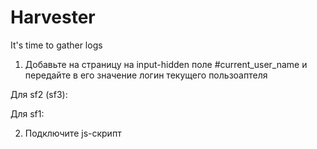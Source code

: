Harvester
==========

It's time to gather logs

1. Добавьте на страницу на input-hidden поле #current_user_name и передайте в его значение логин текущего пользоаптеля

Для sf2 (sf3):
<input type="hidden" id="current_user_name" value="{{ app.user }}">

Для sf1:
<input type="hidden" id="current_user_name" value="<?php echo $sf_user->getObject()->getEmail() ?>">

2. Подключите js-скрипт
<script src="http://harvester_server_path/logs/event.js"></script>